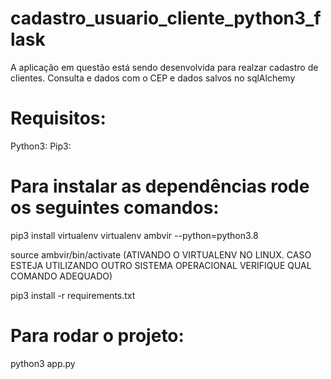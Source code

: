 # cadastro_usuario_cliente_python3_flask
  A aplicação em questão está sendo desenvolvida para realzar cadastro de clientes.
  Consulta e dados com o CEP e dados salvos no sqlAlchemy
# Requisitos:
  Python3:
  Pip3:
# Para instalar as dependências rode os seguintes comandos:
pip3 install virtualenv
virtualenv ambvir --python=python3.8 

source ambvir/bin/activate  (ATIVANDO O VIRTUALENV NO LINUX. CASO ESTEJA UTILIZANDO OUTRO SISTEMA OPERACIONAL VERIFIQUE QUAL COMANDO ADEQUADO)

pip3 install -r requirements.txt

# Para rodar o projeto:
python3 app.py
